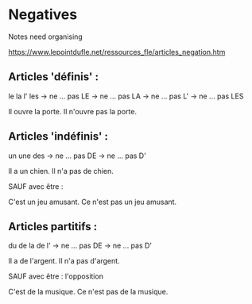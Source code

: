 # Negatives

Notes need organising

https://www.lepointdufle.net/ressources_fle/articles_negation.htm

## Articles 'définis' :

le
la
l'
les → ne ... pas LE
→ ne ... pas LA
→ ne ... pas L'
→ ne ... pas LES

Il ouvre la porte.
Il n'ouvre pas la porte.

## Articles 'indéfinis' :

un
une
des → ne ... pas DE
→ ne ... pas D'

Il a un chien.
Il n'a pas de chien.

SAUF avec être :

C'est un jeu amusant.
Ce n'est pas un jeu amusant.

## Articles partitifs :

du
de la
de l' → ne ... pas DE
→ ne ... pas D'

Il a de l'argent.
Il n'a pas d'argent.

SAUF avec être :
l'opposition

C'est de la musique.
Ce n'est pas de la musique.
